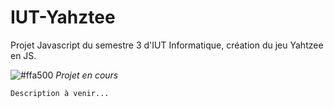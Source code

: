 # IUT-Yahztee
Projet Javascript du semestre 3 d'IUT Informatique, création du jeu Yahtzee en JS.

![#ffa500](https://placehold.it/15/ffa500/000000?text=+)   *Projet en cours*

`Description à venir...`
